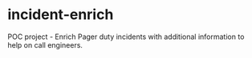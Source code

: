 # incident-enrich
POC project - Enrich Pager duty incidents with additional information to help on call engineers. 

